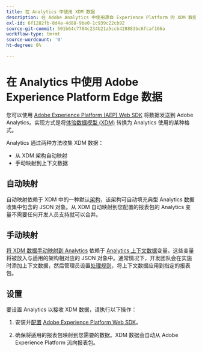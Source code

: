 ```yaml
---
title: 在 Analytics 中使用 XDM 数据
description: 在 Adobe Analytics 中使用源自 Experience Platform 的 XDM 数据概述
exl-id: 6f1282fb-8d4a-4d88-9be0-1c939c22cb92
source-git-commit: 501b64c7704c234b21a5ccb428883bc6fcaf166a
workflow-type: tm+mt
source-wordcount: '0'
ht-degree: 0%

---
```


# 在 Analytics 中使用 Adobe Experience Platform Edge 数据

您可以使用 [Adobe Experience Platform (AEP) Web SDK](https://experienceleague.adobe.com/docs/experience-platform/tags/extensions/adobe/sdk/overview.html) 将数据发送到 Adobe Analytics。实现方式是将[体验数据模型 (XDM)](https://experienceleague.adobe.com/docs/experience-platform/xdm/home.html?lang=zh-Hans) 转换为 Analytics 使用的某种格式。

Analytics 通过两种方法收集 XDM 数据：

* 从 XDM 架构自动映射
* 手动映射到上下文数据

## 自动映射

自动映射依赖于 XDM 中的一种默认[架构](https://experienceleague.adobe.com/docs/experience-platform/xdm/schema/composition.html?lang=zh-Hans)，该架构可自动填充典型 Analytics 数据收集中包含的 JSON 对象。从 XDM 自动映射到您配置的报表包的 Analytics 变量不需要任何开发人员支持就可以合并。

## 手动映射

[将 XDM 数据手动映射到 Analytics](xdm-manual.md) 依赖于 [Analytics 上下文数据](../vars/page-vars/contextdata.md)变量。这些变量将被放入与适用的架构相对应的 JSON 对象中。通常情况下，开发团队会在实施时添加上下文数据，然后管理员设置[处理规则](/help/admin/admin/c-processing-rules/c-processing-rules-configuration/t-processing-rules.md)，将上下文数据应用到指定的报表包。

## 设置

要设置 Analytics 以接收 XDM 数据，请执行以下操作：

1. 安装并[配置](https://experienceleague.adobe.com/docs/experience-platform/edge/fundamentals/configuring-the-sdk.html?lang=zh-Hans) [Adobe Experience Platform Web SDK](https://experienceleague.adobe.com/docs/experience-platform/edge/fundamentals/installing-the-sdk.html?lang=zh-Hans)。

2. 确保将适用的报表包映射到您需要的数据。XDM 数据会自动从 Adobe Experience Platform 流向报表包。
